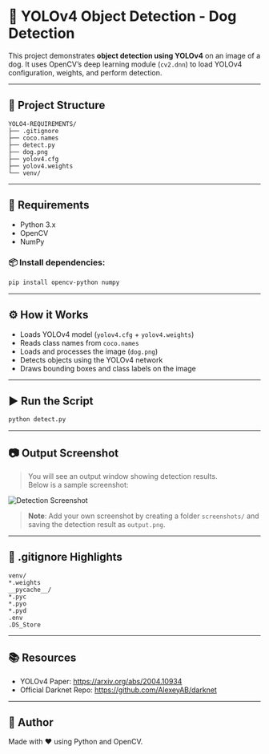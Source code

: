 # 🐶 YOLOv4 Object Detection - Dog Detection

This project demonstrates **object detection using YOLOv4** on an image of a dog. It uses OpenCV’s deep learning module (`cv2.dnn`) to load YOLOv4 configuration, weights, and perform detection.

---

## 📁 Project Structure

```
YOLO4-REQUIREMENTS/
├── .gitignore
├── coco.names
├── detect.py
├── dog.png
├── yolov4.cfg
├── yolov4.weights
└── venv/
```

---

## 🚀 Requirements

- Python 3.x
- OpenCV
- NumPy

### 📦 Install dependencies:
```bash
pip install opencv-python numpy
```

---

## ⚙️ How it Works

- Loads YOLOv4 model (`yolov4.cfg` + `yolov4.weights`)
- Reads class names from `coco.names`
- Loads and processes the image (`dog.png`)
- Detects objects using the YOLOv4 network
- Draws bounding boxes and class labels on the image

---

## ▶️ Run the Script

```bash
python detect.py
```

---

## 📷 Output Screenshot

> You will see an output window showing detection results.  
> Below is a sample screenshot:

![Detection Screenshot](screenshots/output.png)

> **Note**: Add your own screenshot by creating a folder `screenshots/` and saving the detection result as `output.png`.

---

## 🧾 .gitignore Highlights

```gitignore
venv/
*.weights
__pycache__/
*.pyc
*.pyo
*.pyd
.env
.DS_Store
```

---

## 📚 Resources

- YOLOv4 Paper: https://arxiv.org/abs/2004.10934
- Official Darknet Repo: https://github.com/AlexeyAB/darknet

---

## 📌 Author

Made with ❤️ using Python and OpenCV.

